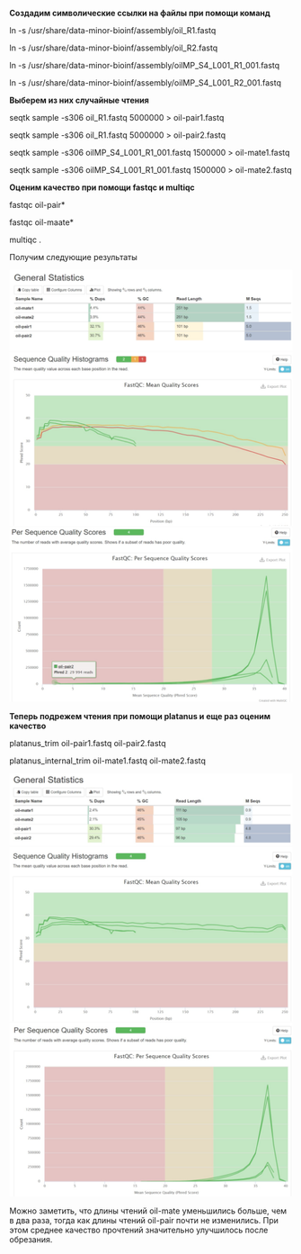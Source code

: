 **Создадим символические ссылки на файлы при помощи команд**

ln -s /usr/share/data-minor-bioinf/assembly/oil_R1.fastq

ln -s /usr/share/data-minor-bioinf/assembly/oil_R2.fastq

ln -s /usr/share/data-minor-bioinf/assembly/oilMP_S4_L001_R1_001.fastq

ln -s /usr/share/data-minor-bioinf/assembly/oilMP_S4_L001_R2_001.fastq

**Выберем из них случайные чтения**

seqtk sample -s306 oil_R1.fastq 5000000 > oil-pair1.fastq

seqtk sample -s306 oil_R1.fastq 5000000 > oil-pair2.fastq

seqtk sample -s306 oilMP_S4_L001_R1_001.fastq 1500000 > oil-mate1.fastq

seqtk sample -s306 oilMP_S4_L001_R1_001.fastq 1500000 > oil-mate2.fastq

**Оценим качество при помощи fastqc и multiqc**

fastqc oil-pair*

fastqc oil-maate*

multiqc .

Получим следующие результаты

![](img/report1.jpg)
![](img/report2.jpg)
![](img/report3.jpg)

**Теперь подрежем чтения при помощи platanus и еще раз оценим качество**

platanus_trim oil-pair1.fastq oil-pair2.fastq

platanus_internal_trim oil-mate1.fastq oil-mate2.fastq

![](img/report4.jpg)
![](img/report5.jpg)
![](img/report6.jpg)

Можно заметить, что длины чтений oil-mate уменьшились больше, чем в два раза, тогда как длины чтений oil-pair почти не изменились. При этом среднее качество прочтений значительно улучшилось после обрезания.





